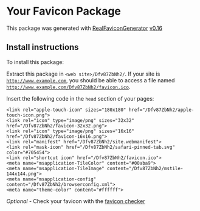 # Your Favicon Package

This package was generated with [RealFaviconGenerator](https://realfavicongenerator.net/) [v0.16](https://realfavicongenerator.net/change_log#v0.16)

## Install instructions

To install this package:

Extract this package in <code>&lt;web site&gt;/Dfv87ZbNh2/</code>. If your site is <code>http://www.example.com</code>, you should be able to access a file named <code>http://www.example.com/Dfv87ZbNh2/favicon.ico</code>.

Insert the following code in the `head` section of your pages:

    <link rel="apple-touch-icon" sizes="180x180" href="/Dfv87ZbNh2/apple-touch-icon.png">
    <link rel="icon" type="image/png" sizes="32x32" href="/Dfv87ZbNh2/favicon-32x32.png">
    <link rel="icon" type="image/png" sizes="16x16" href="/Dfv87ZbNh2/favicon-16x16.png">
    <link rel="manifest" href="/Dfv87ZbNh2/site.webmanifest">
    <link rel="mask-icon" href="/Dfv87ZbNh2/safari-pinned-tab.svg" color="#705454">
    <link rel="shortcut icon" href="/Dfv87ZbNh2/favicon.ico">
    <meta name="msapplication-TileColor" content="#00aba9">
    <meta name="msapplication-TileImage" content="/Dfv87ZbNh2/mstile-144x144.png">
    <meta name="msapplication-config" content="/Dfv87ZbNh2/browserconfig.xml">
    <meta name="theme-color" content="#ffffff">

*Optional* - Check your favicon with the [favicon checker](https://realfavicongenerator.net/favicon_checker)